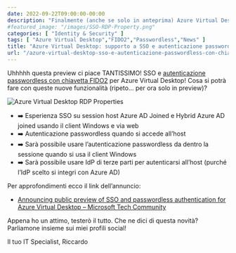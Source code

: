 ```yaml
---
date: 2022-09-22T09:00:00-00:00
description: "Finalmente (anche se solo in anteprima) Azure Virtual Desktop supporta SSO e autenticazione passwordless con chiavette FIDO2"
#featured_image: "/images/SSO-RDP-Property.png"
categories: [ "Identity & Security" ]
tags: [ "Azure Virtual Desktop","FIDO2","Passwordless","News" ]
title: "Azure Virtual Desktop: supporto a SSO e autenticazione passwordless con chiavetta FIDO2 (preview)"
url: "/azure-virtual-desktop-sso-e-autenticazione-passwordless-con-chiavetta-fido2-preview"
---
```

Uhhhhh questa preview ci piace TANTISSIMO! SSO e [autenticazione passwordless con chiavetta FIDO2](/autenticazione-passwordless-su-azure-ad-con-security-key-fido2/) per Azure Virtual Desktop! Cosa si potrà fare con queste nuove funzionalità (ripeto… per ora solo in preview)?

![Azure Virtual Desktop RDP Properties](/images/SSO-RDP-Property.png)

- ➡️ Esperienza SSO su session host Azure AD Joined e Hybrid Azure AD joined usando il client Windows e via web
- ➡️ Autenticazione passwordless quando si accede all’host
- ➡️ Sarà possibile usare l’autenticazione passwordless da dentro la sessione quando si usa il client Windows
- ➡️ Sarà possibile usare IdP di terze parti per autenticarsi all’host (purché l’IdP scelto si integri con Azure AD)

Per approfondimenti ecco il link dell’annuncio:

- [Announcing public preview of SSO and passwordless authentication for Azure Virtual Desktop – Microsoft Tech Community](https://techcommunity.microsoft.com/t5/azure-virtual-desktop-blog/announcing-public-preview-of-sso-and-passwordless-authentication/ba-p/3638244)

Appena ho un attimo, testerò il tutto. Che ne dici di questa novità? Parliamone insieme sui miei profili social!

Il tuo IT Specialist, Riccardo